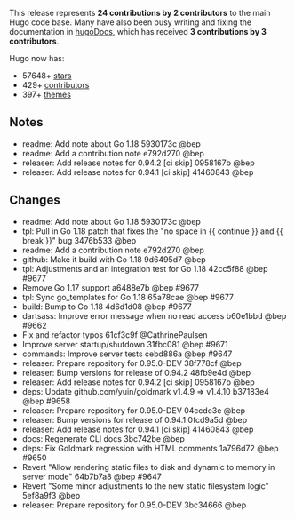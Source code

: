 This release represents **24 contributions by 2 contributors** to the main Hugo code base.
Many have also been busy writing and fixing the documentation in [hugoDocs](https://github.com/gohugoio/hugoDocs),
which has received **3 contributions by 3 contributors**.

Hugo now has:

* 57648+ [stars](https://github.com/gohugoio/hugo/stargazers)
* 429+ [contributors](https://github.com/gohugoio/hugo/graphs/contributors)
* 397+ [themes](http://themes.gohugo.io/)


## Notes

* readme: Add note about Go 1.18 5930173c @bep 
* readme: Add a contribution note e792d270 @bep 
* releaser: Add release notes for 0.94.2 [ci skip] 0958167b @bep 
* releaser: Add release notes for 0.94.1 [ci skip] 41460843 @bep 


## Changes

* readme: Add note about Go 1.18 5930173c @bep 
* tpl: Pull in Go 1.18 patch that fixes the "no space in {{ continue }} and {{ break }}" bug 3476b533 @bep 
* readme: Add a contribution note e792d270 @bep 
* github: Make it build with Go 1.18 9d6495d7 @bep 
* tpl: Adjustments and an integration test for Go 1.18 42cc5f88 @bep #9677 
* Remove Go 1.17 support a6488e7b @bep #9677 
* tpl: Sync go_templates for Go 1.18 65a78cae @bep #9677 
* build: Bump to Go 1.18 4d6d1d08 @bep #9677 
* dartsass: Improve error message when no read access b60e1bbd @bep #9662 
* Fix and refactor typos 61cf3c9f @CathrinePaulsen 
* Improve server startup/shutdown 31fbc081 @bep #9671 
* commands: Improve server tests cebd886a @bep #9647 
* releaser: Prepare repository for 0.95.0-DEV 38f778cf @bep 
* releaser: Bump versions for release of 0.94.2 48fb9e4d @bep 
* releaser: Add release notes for 0.94.2 [ci skip] 0958167b @bep 
* deps: Update github.com/yuin/goldmark v1.4.9 => v1.4.10 b37183e4 @bep #9658 
* releaser: Prepare repository for 0.95.0-DEV 04ccde3e @bep 
* releaser: Bump versions for release of 0.94.1 0fcd9a5d @bep 
* releaser: Add release notes for 0.94.1 [ci skip] 41460843 @bep 
* docs: Regenerate CLI docs 3bc742be @bep 
* deps: Fix Goldmark regression with HTML comments 1a796d72 @bep #9650 
* Revert "Allow rendering static files to disk and dynamic to memory in server mode" 64b7b7a8 @bep #9647 
* Revert "Some minor adjustments to the new static filesystem logic" 5ef8a9f3 @bep 
* releaser: Prepare repository for 0.95.0-DEV 3bc34666 @bep 






